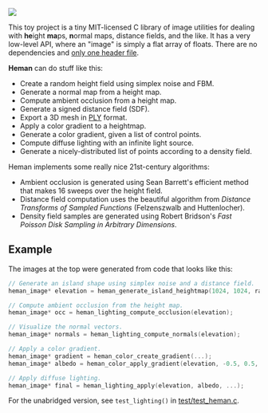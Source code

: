 ![](https://github.com/prideout/heman/blob/master/docs/_static/islands.png)

This toy project is a tiny MIT-licensed C library of image utilities for dealing with **he**ight
**ma**ps, **n**ormal maps, distance fields, and the like.  It has a very low-level API, where an
"image" is simply a flat array of floats.  There are no dependencies and [only one header
file](https://github.com/prideout/heman/blob/master/include/heman.h).

**Heman** can do stuff like this:
- Create a random height field using simplex noise and FBM.
- Generate a normal map from a height map.
- Compute ambient occlusion from a height map.
- Generate a signed distance field (SDF).
- Export a 3D mesh in [PLY](http://paulbourke.net/dataformats/ply/) format.
- Apply a color gradient to a heightmap.
- Generate a color gradient, given a list of control points.
- Compute diffuse lighting with an infinite light source.
- Generate a nicely-distributed list of points according to a density field.

Heman implements some really nice 21st-century algorithms:

- Ambient occlusion is generated using Sean Barrett's efficient method that makes 16 sweeps over the
  height field.
- Distance field computation uses the beautiful algorithm from _Distance Transforms of Sampled
  Functions_ (Felzenszwalb and Huttenlocher).
- Density field samples are generated using Robert Bridson's _Fast Poisson Disk Sampling in
  Arbitrary Dimensions_.

## Example

The images at the top were generated from code that looks like this:

```c
// Generate an island shape using simplex noise and a distance field.
heman_image* elevation = heman_generate_island_heightmap(1024, 1024, rand());

// Compute ambient occlusion from the height map.
heman_image* occ = heman_lighting_compute_occlusion(elevation);

// Visualize the normal vectors.
heman_image* normals = heman_lighting_compute_normals(elevation);

// Apply a color gradient.
heman_image* gradient = heman_color_create_gradient(...);
heman_image* albedo = heman_color_apply_gradient(elevation, -0.5, 0.5, grad);

// Apply diffuse lighting.
heman_image* final = heman_lighting_apply(elevation, albedo, ...);
```

For the unabridged version, see `test_lighting()` in
[test/test_heman.c](https://github.com/prideout/heman/blob/master/test/test_heman.c).

